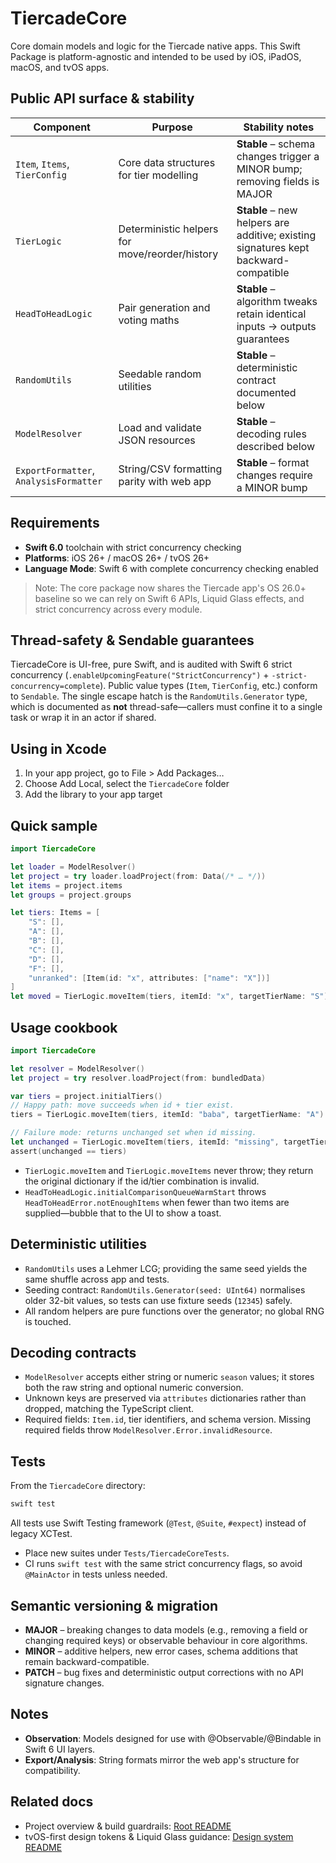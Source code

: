 # TiercadeCore

Core domain models and logic for the Tiercade native apps. This Swift Package is platform-agnostic and intended to be used by iOS, iPadOS, macOS, and tvOS apps.

## Public API surface & stability

| Component | Purpose | Stability notes |
| --- | --- | --- |
| `Item`, `Items`, `TierConfig` | Core data structures for tier modelling | **Stable** – schema changes trigger a MINOR bump; removing fields is MAJOR |
| `TierLogic` | Deterministic helpers for move/reorder/history | **Stable** – new helpers are additive; existing signatures kept backward-compatible |
| `HeadToHeadLogic` | Pair generation and voting maths | **Stable** – algorithm tweaks retain identical inputs → outputs guarantees |
| `RandomUtils` | Seedable random utilities | **Stable** – deterministic contract documented below |
| `ModelResolver` | Load and validate JSON resources | **Stable** – decoding rules described below |
| `ExportFormatter`, `AnalysisFormatter` | String/CSV formatting parity with web app | **Stable** – format changes require a MINOR bump |

## Requirements
- **Swift 6.0** toolchain with strict concurrency checking
- **Platforms**: iOS 26+ / macOS 26+ / tvOS 26+
- **Language Mode**: Swift 6 with complete concurrency checking enabled

> Note: The core package now shares the Tiercade app's OS 26.0+ baseline so we can rely on Swift 6 APIs, Liquid Glass effects, and strict concurrency across every module.

## Thread-safety & Sendable guarantees

TiercadeCore is UI-free, pure Swift, and is audited with Swift 6 strict concurrency (`.enableUpcomingFeature("StrictConcurrency")` + `-strict-concurrency=complete`). Public value types (`Item`, `TierConfig`, etc.) conform to `Sendable`. The single escape hatch is the `RandomUtils.Generator` type, which is documented as **not** thread-safe—callers must confine it to a single task or wrap it in an actor if shared.

## Using in Xcode
1. In your app project, go to File > Add Packages…
2. Choose Add Local, select the `TiercadeCore` folder
3. Add the library to your app target

## Quick sample
```swift
import TiercadeCore

let loader = ModelResolver()
let project = try loader.loadProject(from: Data(/* … */))
let items = project.items
let groups = project.groups

let tiers: Items = [
    "S": [], 
    "A": [], 
    "B": [], 
    "C": [], 
    "D": [], 
    "F": [], 
    "unranked": [Item(id: "x", attributes: ["name": "X"])]
]
let moved = TierLogic.moveItem(tiers, itemId: "x", targetTierName: "S")
```

## Usage cookbook

```swift
import TiercadeCore

let resolver = ModelResolver()
let project = try resolver.loadProject(from: bundledData)

var tiers = project.initialTiers()
// Happy path: move succeeds when id + tier exist.
tiers = TierLogic.moveItem(tiers, itemId: "baba", targetTierName: "A")

// Failure mode: returns unchanged set when id missing.
let unchanged = TierLogic.moveItem(tiers, itemId: "missing", targetTierName: "S")
assert(unchanged == tiers)
```

- `TierLogic.moveItem` and `TierLogic.moveItems` never throw; they return the original dictionary if the id/tier combination is invalid.
- `HeadToHeadLogic.initialComparisonQueueWarmStart` throws `HeadToHeadError.notEnoughItems` when fewer than two items are supplied—bubble that to the UI to show a toast.

## Deterministic utilities
- `RandomUtils` uses a Lehmer LCG; providing the same seed yields the same shuffle across app and tests.
- Seeding contract: `RandomUtils.Generator(seed: UInt64)` normalises older 32-bit values, so tests can use fixture seeds (`12345`) safely.
- All random helpers are pure functions over the generator; no global RNG is touched.

## Decoding contracts
- `ModelResolver` accepts either string or numeric `season` values; it stores both the raw string and optional numeric conversion.
- Unknown keys are preserved via `attributes` dictionaries rather than dropped, matching the TypeScript client.
- Required fields: `Item.id`, tier identifiers, and schema version. Missing required fields throw `ModelResolver.Error.invalidResource`.

## Tests
From the `TiercadeCore` directory:

```sh
swift test
```

All tests use Swift Testing framework (`@Test`, `@Suite`, `#expect`) instead of legacy XCTest.
- Place new suites under `Tests/TiercadeCoreTests`.
- CI runs `swift test` with the same strict concurrency flags, so avoid `@MainActor` in tests unless needed.

## Semantic versioning & migration
- **MAJOR** – breaking changes to data models (e.g., removing a field or changing required keys) or observable behaviour in core algorithms.
- **MINOR** – additive helpers, new error cases, schema additions that remain backward-compatible.
- **PATCH** – bug fixes and deterministic output corrections with no API signature changes.

## Notes
- **Observation**: Models designed for use with @Observable/@Bindable in Swift 6 UI layers.
- **Export/Analysis**: String formats mirror the web app's structure for compatibility.

## Related docs
- Project overview & build guardrails: [Root README](../README.md)
- tvOS-first design tokens & Liquid Glass guidance: [Design system README](../Tiercade/Design/README.md)
